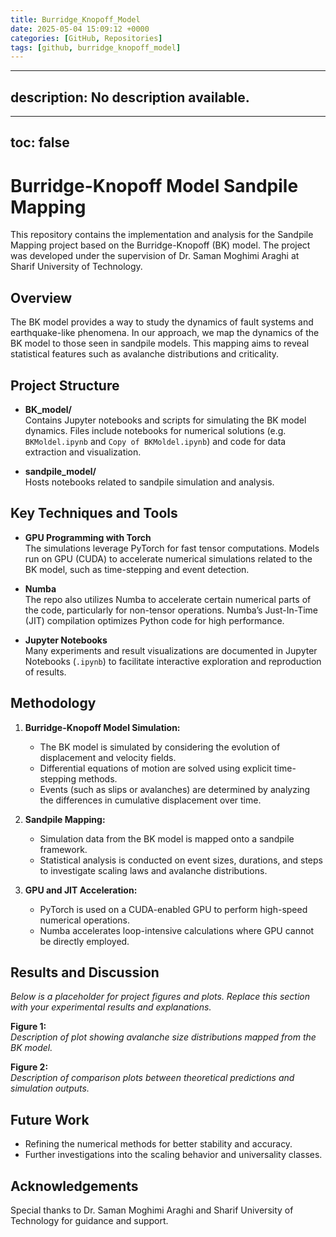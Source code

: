 ```yaml
---
title: Burridge_Knopoff_Model
date: 2025-05-04 15:09:12 +0000
categories: [GitHub, Repositories]
tags: [github, burridge_knopoff_model]
---
```


---
description: No description available.
---
---
toc: false
---

# Burridge-Knopoff Model Sandpile Mapping

This repository contains the implementation and analysis for the Sandpile Mapping project based on the Burridge-Knopoff (BK) model. The project was developed under the supervision of Dr. Saman Moghimi Araghi at Sharif University of Technology.

## Overview

The BK model provides a way to study the dynamics of fault systems and earthquake-like phenomena. In our approach, we map the dynamics of the BK model to those seen in sandpile models. This mapping aims to reveal statistical features such as avalanche distributions and criticality.

## Project Structure

- **BK_model/**  
  Contains Jupyter notebooks and scripts for simulating the BK model dynamics. Files include notebooks for numerical solutions (e.g. `BKMoldel.ipynb` and `Copy of BKMoldel.ipynb`) and code for data extraction and visualization.
  
- **sandpile_model/**  
  Hosts notebooks related to sandpile simulation and analysis.

## Key Techniques and Tools

- **GPU Programming with Torch**  
  The simulations leverage PyTorch for fast tensor computations. Models run on GPU (CUDA) to accelerate numerical simulations related to the BK model, such as time-stepping and event detection.

- **Numba**  
  The repo also utilizes Numba to accelerate certain numerical parts of the code, particularly for non-tensor operations. Numba’s Just-In-Time (JIT) compilation optimizes Python code for high performance.

- **Jupyter Notebooks**  
  Many experiments and result visualizations are documented in Jupyter Notebooks (`.ipynb`) to facilitate interactive exploration and reproduction of results.

## Methodology

1. **Burridge-Knopoff Model Simulation:**  
   - The BK model is simulated by considering the evolution of displacement and velocity fields.  
   - Differential equations of motion are solved using explicit time-stepping methods.  
   - Events (such as slips or avalanches) are determined by analyzing the differences in cumulative displacement over time.

2. **Sandpile Mapping:**  
   - Simulation data from the BK model is mapped onto a sandpile framework.  
   - Statistical analysis is conducted on event sizes, durations, and steps to investigate scaling laws and avalanche distributions.

3. **GPU and JIT Acceleration:**  
   - PyTorch is used on a CUDA-enabled GPU to perform high-speed numerical operations.  
   - Numba accelerates loop-intensive calculations where GPU cannot be directly employed.

## Results and Discussion

*Below is a placeholder for project figures and plots. Replace this section with your experimental results and explanations.*

**Figure 1:**  
_Description of plot showing avalanche size distributions mapped from the BK model._

**Figure 2:**  
_Description of comparison plots between theoretical predictions and simulation outputs._

## Future Work

- Refining the numerical methods for better stability and accuracy.
- Further investigations into the scaling behavior and universality classes.

## Acknowledgements

Special thanks to Dr. Saman Moghimi Araghi and Sharif University of Technology for guidance and support.

